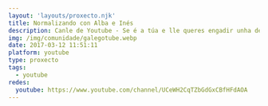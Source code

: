 ```yaml
---
layout: 'layouts/proxecto.njk'
title: Normalizando con Alba e Inés
description: Canle de Youtube - Se é a túa e lle queres engadir unha descripción e etiquetas, ponte en contacto con nós.
img: /img/comunidade/galegotube.webp
date: 2017-03-12 11:51:11
platform: youtube
type: proxecto
tags:
  - youtube
redes:
  youtube: https://www.youtube.com/channel/UCeWH2CqTZbGdGxCBfHFdAOA
---
```


